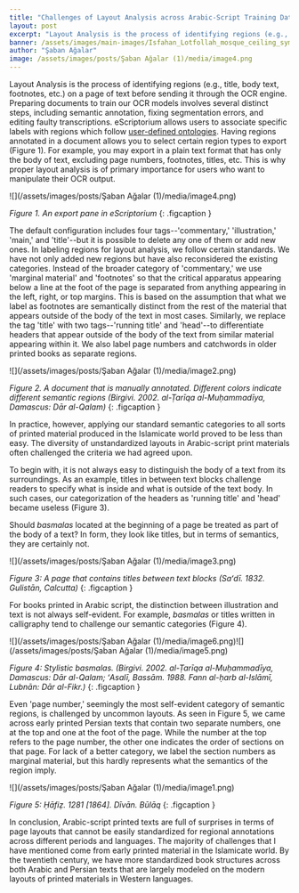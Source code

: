 ```yaml
---
title: "Challenges of Layout Analysis across Arabic-Script Training Data"
layout: post
excerpt: "Layout Analysis is the process of identifying regions (e.g., title, body text, footnotes, etc.) on a page of text before sending it through the OCR engine. Preparing documents to train our OCR models involves several distinct steps, including semantic annotation, fixing segmentation errors, and editing faulty transcriptions. eScriptorium allows users to associate specific labels with regions..."
banner: /assets/images/main-images/Isfahan_Lotfollah_mosque_ceiling_symmetric_narrow_border.png
author: "Şaban Ağalar"
image: /assets/images/posts/Şaban Ağalar (1)/media/image4.png
---
```


Layout Analysis is the process of identifying regions (e.g., title, body text, footnotes, etc.) on a page of text before sending it through the OCR engine. Preparing documents to train our OCR models involves several distinct steps, including semantic annotation, fixing segmentation errors, and editing faulty transcriptions. eScriptorium allows users to associate specific labels with regions which follow [user-defined ontologies](https://lectaurep.hypotheses.org/documentation/escriptorium-tutorial-en). Having regions annotated in a document allows you to select certain region types to export (Figure 1). For example, you may export in a plain text format that has only the body of text, excluding page numbers, footnotes, titles, etc. This is why proper layout analysis is of primary importance for users who want to manipulate their OCR output.



![](/assets/images/posts/Şaban Ağalar (1)/media/image4.png)



*Figure 1. An export pane in eScriptorium*
{: .figcaption }



The default configuration includes four tags--'commentary,' 'illustration,' 'main,' and 'title'--but it is possible to delete any one of them or add new ones. In labeling regions for layout analysis, we follow certain standards. We have not only added new regions but have also reconsidered the existing categories. Instead of the broader category of 'commentary,' we use 'marginal material' and 'footnotes' so that the critical apparatus appearing below a line at the foot of the page is separated from anything appearing in the left, right, or top margins. This is based on the assumption that what we label as footnotes are semantically distinct from the rest of the material that appears outside of the body of the text in most cases. Similarly, we replace the tag 'title' with two tags--'running title' and 'head'--to differentiate headers that appear outside of the body of the text from similar material appearing within it. We also label page numbers and catchwords in older printed books as separate regions.



![](/assets/images/posts/Şaban Ağalar (1)/media/image2.png)



*Figure 2. A document that is manually annotated. Different colors indicate different semantic regions (Birgivi. 2002. al-Ṭarīqa al-Muḥammadīya, Damascus: Dār al-Qalam)*
{: .figcaption }



In practice, however, applying our standard semantic categories to all sorts of printed material produced in the Islamicate world proved to be less than easy. The diversity of unstandardized layouts in Arabic-script print materials often challenged the criteria we had agreed upon.



To begin with, it is not always easy to distinguish the body of a text from its surroundings. As an example, titles in between text blocks challenge readers to specify what is inside and what is outside of the text body. In such cases, our categorization of the headers as 'running title' and 'head' became useless (Figure 3).



Should *basmalas* located at the beginning of a page be treated as part of the body of a text? In form, they look like titles, but in terms of semantics, they are certainly not.



![](/assets/images/posts/Şaban Ağalar (1)/media/image3.png)



*Figure 3: A page that contains titles between text blocks (Saʻdī. 1832. Gulistān, Calcutta)*
{: .figcaption }



For books printed in Arabic script, the distinction between illustration and text is not always self-evident. For example, *basmalas* or titles written in calligraphy tend to challenge our semantic categories (Figure 4).



![](/assets/images/posts/Şaban Ağalar (1)/media/image6.png)![](/assets/images/posts/Şaban Ağalar (1)/media/image5.png)



*Figure 4: Stylistic basmalas. (Birgivi. 2002. al-Ṭarīqa al-Muḥammadīya, Damascus: Dār al-Qalam; ʻAsalī, Bassām. 1988. Fann al-ḥarb al-Islāmī, Lubnān: Dār al-Fikr.)*
{: .figcaption }



Even 'page number,' seemingly the most self-evident category of semantic regions, is challenged by uncommon layouts. As seen in Figure 5, we came across early printed Persian texts that contain two separate numbers, one at the top and one at the foot of the page. While the number at the top refers to the page number, the other one indicates the order of sections on that page. For lack of a better category, we label the section numbers as marginal material, but this hardly represents what the semantics of the region imply.



![](/assets/images/posts/Şaban Ağalar (1)/media/image1.png)



*Figure 5: Ḥāfiẓ. 1281 \[1864\]. Dīvān. Būlāq*
{: .figcaption }



In conclusion, Arabic-script printed texts are full of surprises in terms of page layouts that cannot be easily standardized for regional annotations across different periods and languages. The majority of challenges that I have mentioned come from early printed material in the Islamicate world. By the twentieth century, we have more standardized book structures across both Arabic and Persian texts that are largely modeled on the modern layouts of printed materials in Western languages.

